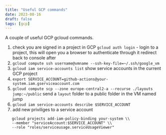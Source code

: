 ```yaml
---
title: "Useful GCP commands"
date: 2023-08-16
draft: false
tags: [gcp]
---
```

A couple of useful GCP gcloud commands.
<!--more-->
1) check you are signed in a project in GCP `gcloud auth login` - login to a project, this will open you a browser to authenticate through it redirect back to console after
1) `gcloud compute ssh username@vmname --ssh-key-file=~/.ssh/google_vm`
2) `gcloud iam service-accounts list` show service accounts in the current GCP project
3) `export SERVICE_ACCOUNT=github-actions@your-system.iam.gserviceaccount.com`
3) `gcloud compute scp --zone europe-central2-a --recurse ./layouts jump:~/public` send a `layout` folder to a public folder in the VM named jump
4) `gcloud iam service-accounts describe $SERVICE_ACCOUNT`
2) add new priviliges to a service account
```shell
   gcloud projects add-iam-policy-binding your-system \\
   --member "serviceAccount:$SERVICE_ACCOUNT" \\
   --role "roles/serviceusage.serviceUsageViewer"
```